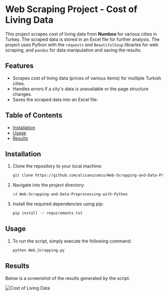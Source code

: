 # Web Scraping Project - Cost of Living Data

This project scrapes cost of living data from **Numbeo** for various cities in Turkey. The scraped data is stored in an Excel file for further analysis. The project uses Python with the `requests` and `BeautifulSoup` libraries for web scraping, and `pandas` for data manipulation and saving the results.

## Features

- Scrapes cost of living data (prices of various items) for multiple Turkish cities.
- Handles errors if a city's data is unavailable or the page structure changes.
- Saves the scraped data into an Excel file.

## Table of Contents

- [Installation](#installation)
- [Usage](#usage)
- [Results](#results)

## Installation

1. Clone the repository to your local machine:

   ```bash
   git clone https://github.com/alicanuzumcu/Web-Scrapping-and-Data-Preprocessing-with-Python.git

2. Navigate into the project directory:
   
   ```bash
   cd Web-Scrapping-and-Data-Preprocessing-with-Python

3. Install the required dependencies using pip:

   ```bash
   pip install -r requirements.txt

## Usage

1. To run the script, simply execute the following command:

   ```bash
   python Web_Scrapping.py

## Results

Below is a screenshot of the results generated by the script:

![Cost of Living Data](WebScrappingResult.png)



